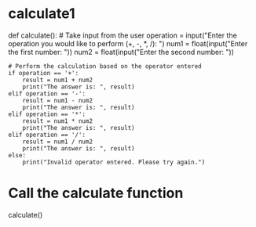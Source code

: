 # calculate1
def calculate():
    # Take input from the user
    operation = input("Enter the operation you would like to perform (+, -, *, /): ")
    num1 = float(input("Enter the first number: "))
    num2 = float(input("Enter the second number: "))

    # Perform the calculation based on the operator entered
    if operation == '+':
        result = num1 + num2
        print("The answer is: ", result)
    elif operation == '-':
        result = num1 - num2
        print("The answer is: ", result)
    elif operation == '*':
        result = num1 * num2
        print("The answer is: ", result)
    elif operation == '/':
        result = num1 / num2
        print("The answer is: ", result)
    else:
        print("Invalid operator entered. Please try again.")

# Call the calculate function
calculate()
